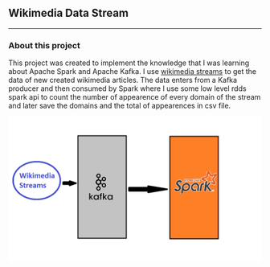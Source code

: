 ## Wikimedia Data Stream
________________________

### About this project

This project was created to implement the knowledge that I was learning
about Apache Spark and Apache Kafka.
I use [wikimedia streams](https://stream.wikimedia.org/v2/ui/#/) to get the data of 
new created wikimedia articles.
The data enters from a Kafka producer and then consumed by Spark where I use some 
low level rdds spark api to count the number of appearence of every domain of the stream
and later save the domains and the total of appearences in csv file.

![diagram](readme_src/project_diagram.png)
